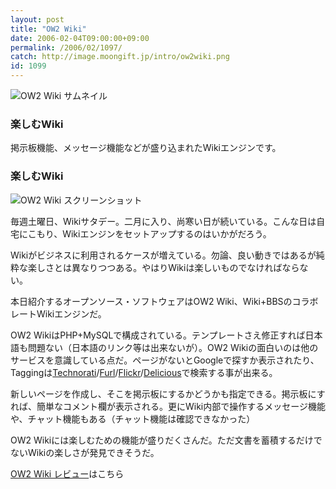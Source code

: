 ```yaml
---
layout: post
title: "OW2 Wiki"
date: 2006-02-04T09:00:00+09:00
permalink: /2006/02/1097/
catch: http://image.moongift.jp/intro/ow2wiki.png
id: 1099
---
```

 ![OW2 Wiki サムネイル](http://image.moongift.jp/intro/ow2wiki.t.png "OW2 Wiki サムネイル")
  

### 楽しむWiki
  
掲示板機能、メッセージ機能などが盛り込まれたWikiエンジンです。  
<!--more-->  

### 楽しむWiki
  

![OW2 Wiki スクリーンショット](http://image.moongift.jp/intro/ow2wiki.png "OW2 Wiki スクリーンショット")

  

毎週土曜日、Wikiサタデー。二月に入り、尚寒い日が続いている。こんな日は自宅にこもり、Wikiエンジンをセットアップするのはいかがだろう。

  

Wikiがビジネスに利用されるケースが増えている。勿論、良い動きではあるが純粋な楽しさとは異なりつつある。やはりWikiは楽しいものでなければならない。

  

本日紹介するオープンソース・ソフトウェアはOW2 Wiki、Wiki+BBSのコラボレートWikiエンジンだ。

  

OW2 WikiはPHP+MySQLで構成されている。テンプレートさえ修正すれば日本語も問題ない（日本語のリンク等は出来ないが）。OW2 Wikiの面白いのは他のサービスを意識している点だ。ページがないとGoogleで探すか表示されたり、Taggingは[Technorati](http://www.technorati.com/)/[Furl](http://www.furl.net/)/[Flickr](http://www.flickr.com/)/[Delicious](http://del.icio.us/)で検索する事が出来る。

  

新しいページを作成し、そこを掲示板にするかどうかも指定できる。掲示板にすれば、簡単なコメント欄が表示される。更にWiki内部で操作するメッセージ機能や、チャット機能もある（チャット機能は確認できなかった）

  

OW2 Wikiには楽しむための機能が盛りだくさんだ。ただ文書を蓄積するだけでないWikiの楽しさが発見できそうだ。

  

[OW2 Wiki レビュー](http://oss.moongift.jp/review/i-1105.html)はこちら

